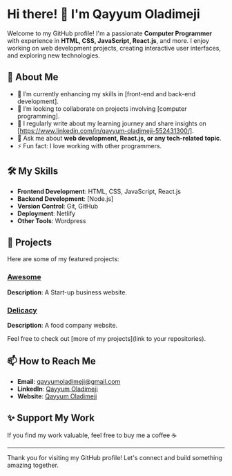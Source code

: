 # Hi there! 👋 I'm Qayyum Oladimeji

Welcome to my GitHub profile! I'm a passionate **Computer Programmer** with experience in **HTML, CSS, JavaScript, React.js**, and more. I enjoy working on web development projects, creating interactive user interfaces, and exploring new technologies.

## 🚀 About Me

- 🌱 I’m currently enhancing my skills in [front-end and back-end development].
- 👯 I’m looking to collaborate on projects involving [computer programming].
- 📝 I regularly write about my learning journey and share insights on [https://www.linkedin.com/in/qayyum-oladimeji-552431300/].
- 💬 Ask me about **web development, React.js, or any tech-related topic**.
- ⚡ Fun fact: I love working with other programmers.

## 🛠️ My Skills

- **Frontend Development**: HTML, CSS, JavaScript, React.js
- **Backend Development**: [Node.js]
- **Version Control**: Git, GitHub
- **Deployment**: Netlify
- **Other Tools**: Wordpress

## 📂 Projects

Here are some of my featured projects:

### [Awesome](https://awesomestart.netlify.app/)
**Description**: A Start-up business website.

### [Delicacy](https://delicacyfood.netlify.app/)
**Description**: A food company website.

Feel free to check out [more of my projects](link to your repositories).

## 📫 How to Reach Me

- **Email**: [qayyumoladimeji@gmail.com](mailto:qayyumoladimeji@gmail.com)
- **LinkedIn**: [Qayyum Oladimeji](https://www.linkedin.com/in/qayyum-oladimeji-552431300/)
- **Website**: [Qayyum Oladimeji](https://qayyumportfolio.netlify.app)

## ✨ Support My Work

If you find my work valuable, feel free to buy me a coffee ☕

---

Thank you for visiting my GitHub profile! Let's connect and build something amazing together.
